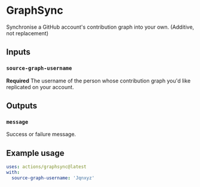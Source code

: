 # GraphSync

Synchronise a GitHub account's contribution graph into your own. (Additive, not replacement)

## Inputs

### `source-graph-username`

**Required** The username of the person whose contribution graph you'd like replicated on your account.

## Outputs

### `message`

Success or failure message.

## Example usage

```yaml
uses: actions/graphsync@latest
with:
  source-graph-username: 'Jqnxyz'
```
